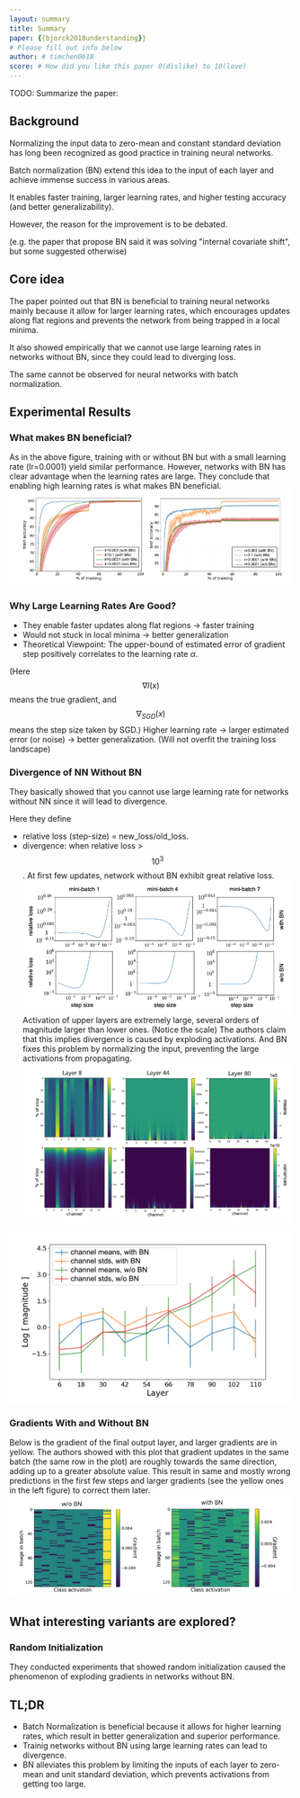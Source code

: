 ```yaml
---
layout: summary
title: Summary
paper: {{bjorck2018understanding}}
# Please fill out info below
author: # timchen0618
score: # How did you like this paper 0(dislike) to 10(love)
---
```


TODO: Summarize the paper:
## Background
Normalizing the input data to zero-mean and constant standard deviation has long been recognized as good practice in training neural networks. 

Batch normalization (BN) extend this idea to the input of each layer and achieve immense success in various areas.

It enables faster training, larger learning rates, and higher testing accuracy (and better generalizability). 

However, the reason for the improvement is to be debated. 

(e.g. the paper that propose BN said it was solving "internal covariate shift", but some suggested otherwise)

## Core idea 
The paper pointed out that BN is beneficial to training neural networks mainly because it allow for larger learning rates, which encourages updates along flat regions and prevents the network from being trapped in a local minima. 

It also showed empirically that we cannot use large learning rates in networks without BN, since they could lead to  diverging loss. 

The same cannot be observed for neural networks with batch normalization.



## Experimental Results

### What makes BN beneficial?
As in the above figure, training with or without BN but with a small learning rate (lr=0.0001) yield similar performance. However, networks with BN has clear advantage when the learning rates are large. They conclude that enabling high learning rates is what makes BN beneficial.
![Testing Accuracy](bjorck2018understandin_1a.png)

### Why Large Learning Rates Are Good?
- They enable faster updates along flat regions -> faster training 
- Would not stuck in local minima -> better generalization
- Theoretical Viewpoint: 
The upper-bound of estimated error of gradient step positively correlates to the learning rate $\alpha$.

(Here $$\nabla l(x)$$ means the true gradient, and $$\nabla_{SGD}(x)$$ means the step size taken by SGD.)
Higher learning rate -> larger estimated error (or noise) -> better generalization. (Will not overfit the training loss landscape)

### Divergence of NN Without BN
They basically showed that you cannot use large learning rate for networks without NN since it will lead to divergence.

Here they define 
- relative loss (step-size) = new_loss/old_loss. 
- divergence: when relative loss > $$10^3$$.
At first few updates, network without BN exhibit great relative loss.
![Step Size](bjorck2018understandin_1b.png)
Activation of upper layers are extremely large, several orders of magnitude larger than lower ones. (Notice the scale)
The authors claim that this implies divergence is caused by exploding activations.
And BN fixes this problem by normalizing the input, preventing the large activations from propagating.
![Activation Heat Map](bjorck2018understandin_1c.png)

![Channel Mean and Variance](bjorck2018understandin_1d.png)


### Gradients With and Without BN
Below is the gradient of the final output layer, and larger gradients are in yellow. 
The authors showed with this plot that gradient updates in the same batch (the same row in the plot) are roughly towards the same direction, adding up to a greater absolute value. 
This result in same and mostly wrong predictions in the first few steps and larger gradients (see the yellow ones in the left figure) to correct them later.
![Gradient Heat Map](bjorck2018understandin_1e.png)


<!-- Also, similar phenomenon is found in convolutional kernels. There's this 'input-independent' 
![Table 1](bjorck2018understandin_1e.png) -->


<!-- * How well does the paper perform? -->

## What interesting variants are explored?

### Random Initialization
They conducted experiments that showed random initialization caused the phenomenon of exploding gradients in networks without BN. 

## TL;DR
* Batch Normalization is beneficial because it allows for higher learning rates, which result in better generalization and superior performance.
* Trainig networks without BN using large learning rates can lead to divergence.
* BN alleviates this problem by limiting the inputs of each layer to zero-mean and unit standard deviation, which prevents activations from getting too large.
